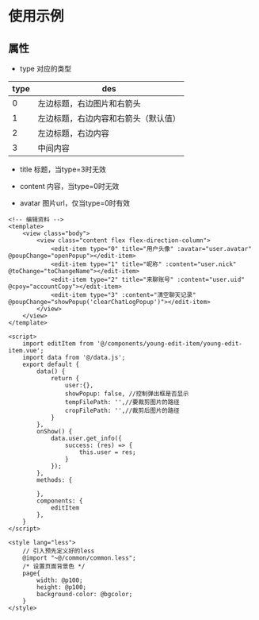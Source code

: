 # 使用示例

## 属性

- type 对应的类型

type | des
--- | ---
0 | 左边标题，右边图片和右箭头
1 | 左边标题，右边内容和右箭头（默认值）
2 | 左边标题，右边内容
3 | 中间内容

- title 标题，当type=3时无效

- content 内容，当type=0时无效

- avatar 图片url，仅当type=0时有效

```vue
<!-- 编辑资料 -->
<template>
	<view class="body">
		<view class="content flex flex-direction-column">
			<edit-item type="0" title="用户头像" :avatar="user.avatar" @poupChange="openPopup"></edit-item>
			<edit-item type="1" title="昵称" :content="user.nick" @toChange="toChangeName"></edit-item>
			<edit-item type="2" title="来聊账号" :content="user.uid" @cpoy="accountCopy"></edit-item>
			<edit-item type="3" :content="清空聊天记录" @poupChange="showPopup('clearChatLogPopup')"></edit-item>
		</view>
	</view>	
</template>

<script>
	import editItem from '@/components/young-edit-item/young-edit-item.vue';
	import data from '@/data.js';
	export default {
		data() {
			return {
				user:{},
				showPopup: false, //控制弹出框是否显示
				tempFilePath: '',//要裁剪图片的路径
				cropFilePath: '',//裁剪后图片的路径
			}
		},
		onShow() {
			data.user.get_info({
				success: (res) => {
					this.user = res;
				}
			});
		},
		methods: {
			
		},
		components: {
			editItem
		},
	}
</script>

<style lang="less">
	// 引入预先定义好的less
	@import "~@/common/common.less";
	/* 设置页面背景色 */
	page{
		width: @p100;
		height: @p100;
		background-color: @bgcolor;
	}
</style>

```
